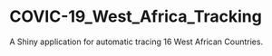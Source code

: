 # COVIC-19_West_Africa_Tracking

A Shiny application for automatic tracing 16 West African Countries.

